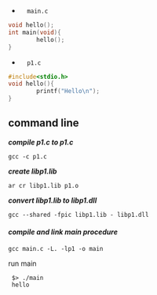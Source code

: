 +       main.c
```c
void hello();
int main(void){
        hello();
}
```
+       p1.c
```c
#include<stdio.h>
void hello(){
        printf("Hello\n");
}
```
## command line
***compile p1.c to p1.c***

  `gcc -c p1.c`
  
***create libp1.lib***

  `ar cr libp1.lib p1.o`
  
***convert libp1.lib to libp1.dll***

  `gcc --shared -fpic libp1.lib - libp1.dll`
  
#### ***compile and link main procedure***

  `gcc main.c -L. -lp1 -o main`
  
run main
```shell
 $> ./main
 hello
```
